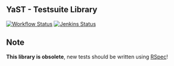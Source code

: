## YaST - Testsuite Library

[![Workflow Status](https://github.com/yast/yast-testsuite/workflows/CI/badge.svg?branch=master)](
https://github.com/yast/yast-testsuite/actions?query=branch%3Amaster)
[![Jenkins Status](https://ci.opensuse.org/buildStatus/icon?job=yast-yast-testsuite-master)](
https://ci.opensuse.org/view/Yast/job/yast-yast-testsuite-master/)

## Note

**This library is obsolete**, new tests should be written using [RSpec](http://rspec.info/)!



